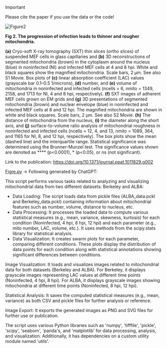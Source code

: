 > [!IMPORTANT]
> Please cite the paper if you use the data or the code!

![Figure2](https://github.com/leclercsimon74/2024_mito-HSV_paper/blob/main/Figure2/Figure2.png)

**Fig 2. The progression of infection leads to thinner and rougher mitochondria.**

**(a)** Cryo-soft X-ray tomography (SXT) thin slices (ortho slices) of suspended MEF cells in glass capillaries and **(b)** 3D reconstructions of segmented mitochondria (brown) in the cytoplasm around the nucleus (blue) in noninfected (NI) and infected MEF cells at 4 and 8 hpi. White and black squares show the magnified mitochondria. Scale bars, 2 μm. See also S1 Movie. Box plots of **(c)** linear absorption coefficient (LAC) values (grayscale bar 0.1–0.5 1/microns), **(d)** number, and **(e)** volume of mitochondria in noninfected and infected cells (ncells = 6, nmito = 1349, 2158, and 1713 for NI, 4 and 8 hpi, respectively). **(f)** SXT images of adherent MEF cells grown on EM grids and **(g)** 3D presentations of segmented mitochondria (brown) and nuclear envelope (blue) in noninfected and infected MEF cells at 8 and 12 hpi. The magnified mitochondria are shown in white and black squares. Scale bars, 2 μm. See also S2 Movie. **(h)** The distance of mitochondria from the nucleus, **(i)** the diameter along the short axis, and **(j)** surface-to-volume ratio analysis of mitochondrial roughness in noninfected and infected cells (ncells = 12, 4, and 13, nmito = 1089, 364, and 1165 for NI, 8, and 12 hpi, respectively). The box plots show the mean (dashed line) and the interquartile range. Statistical significance was determined using the Brunner-Munzel test. The significance values shown are denoted as **** (p<0.0001), * (p<0.05), or ns (not significant).

Link to the publication: https://doi.org/10.1371/journal.ppat.1011829.g002


[Figre.py](Figure.py) -> Following generated by ChatGPT:

This script performs various tasks related to analyzing and visualizing mitochondrial data from two different datasets: Berkeley and ALBA:
- Data Loading: The script loads data from pickle files (ALBA_data.pckl and Berkeley_data.pckl) containing information about mitochondrial features such as number, volume, distance to nucleus, etc.
- Data Processing: It processes the loaded data to compute various statistical measures (e.g., mean, variance, skewness, kurtosis) for each condition (Noninfected, 4 hpi, 8 hpi, 12 hpi) and each parameter (e.g., mito number, LAC, volume, etc.). It uses methods from the scipy.stats library for statistical analysis.
- Data Visualization: It creates swarm plots for each parameter, comparing different conditions. These plots display the distribution of data points for each condition along with statistical annotations showing significant differences between conditions.

Image Visualization: It loads and visualizes images related to mitochondrial data for both datasets (Berkeley and ALBA). For Berkeley, it displays grayscale images representing LAC values at different time points (Noninfected, 4 hpi, 8 hpi). For ALBA, it displays grayscale images showing mitochondria at different time points (Noninfected, 8 hpi, 12 hpi).

Statistical Analysis: It saves the computed statistical measures (e.g., mean, variance) as both CSV and pickle files for further analysis or reference.

Image Export: It exports the generated images as PNG and SVG files for further use or publication.

The script uses various Python libraries such as 'numpy', 'tifffile', 'pickle', 'scipy', 'seaborn', 'panda's, and 'matplotlib' for data processing, analysis, and visualization. Additionally, it has dependencies on a custom utility module named 'utils'.
